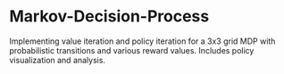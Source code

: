 # Markov-Decision-Process
Implementing value iteration and policy iteration for a 3x3 grid MDP with probabilistic transitions and various reward values. Includes policy visualization and analysis.
